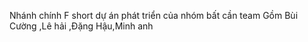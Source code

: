 
Nhánh chính
F short dự án phát triển của nhóm bất cần team Gồm Bùi Cường ,Lê hải ,Đặng Hậu,Minh anh

